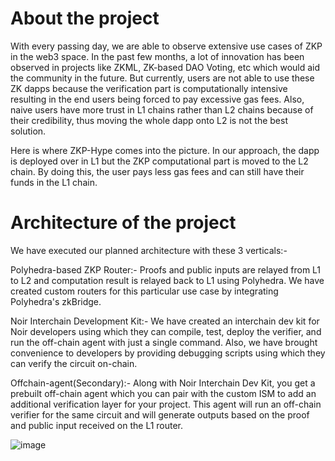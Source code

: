 # About the project
With every passing day, we are able to observe extensive use cases of ZKP in the web3 space. In the past few months, a lot of innovation has been observed in projects like ZKML, ZK-based DAO Voting, etc which would aid the community in the future. But currently, users are not able to use these ZK dapps because the verification part is computationally intensive resulting in the end users being forced to pay excessive gas fees. Also, naive users have more trust in L1 chains rather than L2 chains because of their credibility, thus moving the whole dapp onto L2 is not the best solution.

Here is where ZKP-Hype comes into the picture. In our approach, the dapp is deployed over in L1 but the ZKP computational part is moved to the L2 chain. By doing this, the user pays less gas fees and can still have their funds in the L1 chain.

# Architecture of the project
We have executed our planned architecture with these 3 verticals:-

Polyhedra-based ZKP Router:- Proofs and public inputs are relayed from L1 to L2 and computation result is relayed back to L1 using Polyhedra. We have created custom routers for this particular use case by integrating Polyhedra's zkBridge.

Noir Interchain Development Kit:- We have created an interchain dev kit for Noir developers using which they can compile, test, deploy the verifier, and run the off-chain agent with just a single command. Also, we have brought convenience to developers by providing debugging scripts using which they can verify the circuit on-chain.

Offchain-agent(Secondary):- Along with Noir Interchain Dev Kit, you get a prebuilt off-chain agent which you can pair with the custom ISM to add an additional verification layer for your project. This agent will run an off-chain verifier for the same circuit and will generate outputs based on the proof and public input received on the L1 router.

![image](https://github.com/gitshreevatsa/BNB-Polyhedra/assets/81912496/d130bbbe-f437-4963-beac-3e15c97077e2)



